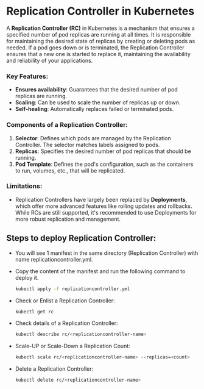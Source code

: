 # Replication Controller in Kubernetes
A **Replication Controller (RC)** in Kubernetes is a mechanism that ensures a specified number of pod replicas are running at all times. It is responsible for maintaining the desired state of replicas by creating or deleting pods as needed. If a pod goes down or is terminated, the Replication Controller ensures that a new one is started to replace it, maintaining the availability and reliability of your applications.

### Key Features:
- **Ensures availability**: Guarantees that the desired number of pod replicas are running.
- **Scaling**: Can be used to scale the number of replicas up or down.
- **Self-healing**: Automatically replaces failed or terminated pods.
  
### Components of a Replication Controller:
1. **Selector**: Defines which pods are managed by the Replication Controller. The selector matches labels assigned to pods.
2. **Replicas**: Specifies the desired number of pod replicas that should be running.
3. **Pod Template**: Defines the pod's configuration, such as the containers to run, volumes, etc., that will be replicated.

### Limitations:
- Replication Controllers have largely been replaced by **Deployments**, which offer more advanced features like rolling updates and rollbacks. While RCs are still supported, it's recommended to use Deployments for more robust replication and management.

## Steps to deploy Replication Controller:
- You will see 1 manifest in the same directory (Replication Controller) with name replicationcontroller.yml.
- Copy the content of the manifest and run the following command to deploy it.
  ```bash
  kubectl apply -f replicationcontroller.yml
  ```

- Check or Enlist a Replication Controller:
  ```bash
  kubectl get rc
  ```

- Check details of a Replication Controller:
  ```bash
  kubectl describe rc/<replicationcontroller-name>
  ```

- Scale-UP or Scale-Down a Replication Count:
  ```bash
  kubectl scale rc/<replicationcontroller-name> --replicas=<count>
  ```

 - Delete a Replication Controller:
   ```bash
   kubectl delete rc/<replicationcontroller-name>
   ``` 
